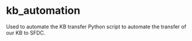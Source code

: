 # kb_automation
Used to automate the KB transfer
Python script to automate the transfer of our KB to SFDC.
